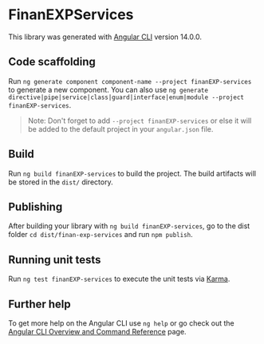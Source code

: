 # FinanEXPServices

This library was generated with [Angular CLI](https://github.com/angular/angular-cli) version 14.0.0.

## Code scaffolding

Run `ng generate component component-name --project finanEXP-services` to generate a new component. You can also use `ng generate directive|pipe|service|class|guard|interface|enum|module --project finanEXP-services`.
> Note: Don't forget to add `--project finanEXP-services` or else it will be added to the default project in your `angular.json` file. 

## Build

Run `ng build finanEXP-services` to build the project. The build artifacts will be stored in the `dist/` directory.

## Publishing

After building your library with `ng build finanEXP-services`, go to the dist folder `cd dist/finan-exp-services` and run `npm publish`.

## Running unit tests

Run `ng test finanEXP-services` to execute the unit tests via [Karma](https://karma-runner.github.io).

## Further help

To get more help on the Angular CLI use `ng help` or go check out the [Angular CLI Overview and Command Reference](https://angular.io/cli) page.
